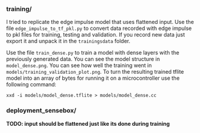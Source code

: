 ### training/
I tried to replicate the edge impulse model that uses flattened input. 
Use the file `edge_impulse_to_tf_pkl.py` to convert data recorded with edge impulse to pkl files for training, testing and validation. If you record new data just export it and unpack it in the `trainingsdata` folder.

Use the file `train_dense.py` to train a model with dense layers with the previously generated data. You can see the model structure in `model_dense.png`. You can see how well the training went in `models/training_validation_plot.png`. 
To turn the resulting trained tflite model into an array of bytes for running it on a microcontroller use the following command:

`xxd -i models/model_dense.tflite > models/model_dense.cc`


### deployment_sensebox/
__TODO: input should be flattened just like its done during training__
